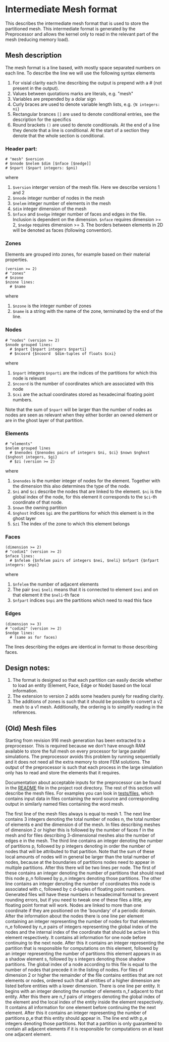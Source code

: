 # Intermediate Mesh format

This describes the intermediate mesh format that is used to store the partitioned mesh. This intermediate format is generated by the Preprocessor and allows the kernel only to read in the relevant part of the mesh (reducing memory load).

## Mesh description

The mesh format is a line based, with mostly space separated numbers on each line. To describe the line we will use the following syntax elements
 1. For visial clarity each line describing the output is prepend with a # (not present in the output).
 2. Values between quotations marks are literals, e.g. "mesh"
 3. Variables are prepended by a dolar sign
 4. Curly braces are used to denote variable length lists, e.g. `{N integers: ni}`
 5. Rectangular brances `[]` are used to denote conditional entries, see the description for the specifics
 6. Round brackets `()` are used to denote conditionals. At the end of a line they denote that a line is conditional. At the start of a section they denote that the whole section is conditional.



### Header part:
```
# "mesh" $version
# $nnode $nelem $dim [$nface [$nedge]]
# $npart ($npart integers: $pni)
```
where

 1. `$version` interger version of the mesh file. Here we describe versions 1 and 2
 2. `$nnode` integer number of nodes in the mesh
 3. `$nelem` integer number of elements in the mesh
 4. `$dim` integer dimension of the mesh
 5. `$nface` and `$nedge` integer number of faces and edges in the file. Inclusion is dependent on the dimension. `$nface` requires dimension >= 2, `$nedge` requires dimension >= 3. The borders between elements in 2D will be denoted as faces (following convention).

### Zones
Elements are grouped into zones, for example based on their material properties.
```
(version >= 2)
# "zones"
# $nzone
$nzone lines:
  # $name
```
where

 1. `$nzone` is the integer number of zones
 2. `$name` is a string with the name of the zone, terminated by the end of the line.


### Nodes
```
# "nodes" (version >= 2)
$nnode grouped lines:
  # $npart {$npart integers $nparti}
  # $ncoord {$ncoord  $dim-tuples of floats $cxi}
```
where

 1. `$npart` integers `$nparti` are the indices of the partitions for which this node is relevant
 2. `$ncoord` is the number of coordinates which are associated with this node
 3. `$cxi` are the actual coordinates stored as hexadecimal floating point numbers.

Note that the sum of `$npart` will be larger than the number of nodes as nodes are seen as relevant when they either border an owned element or are in the ghost layer of that partition.

### Elements
```
# "elements"
$nelem grouped lines
  # $nenodes {$nenodes pairs of integers $ni, $ci} $nown $nghost {$nghost integers, $gi}
  # $zi (version >= 2)
```
where

 1. `$nenodes` is the number integer of nodes for the element. Together with the dimension this also determines the type of the node.
 2. `$ni` and `$ci` describe the nodes that are linked to the element. `$ni` is the global index of the node, for this element it corresponds to the `$ci`-th coordinate of that node.
 3. `$nown` the owning partition
 4. `$nghost` indices `$gi` are the partitions for which this element is in the ghost layer
 5. `$zi` The index of the zone to which this element belongs

### Faces
```
(dimension >= 2)
# "codim1" (version >= 2)
$nface lines:
  # $nfelem {$nfelem pairs of integers $nei, $neli} $nfpart {$nfpart integers: $npi}
```
where
 1. `$nfelem` the number of adjacent elements
 2. The pair `$nei` `$neli` means that it is connected to element `$nei` and on that element it the `$neli`-th face
 3. `$nfpart` indices `$npi` are the partitions which need to read this face 

### Edges
```
(dimension >= 3)
# "codim2" (version >= 2)
$nedge lines:
  # (same as for faces)
```
The lines describing the edges are identical in format to those describing faces.

## Design notes:

1. The format is designed so that each partition can easily decide whether to load an entity (Element, Face, Edge or Node) based on the local information.
2. The extension to version 2 adds some headers purely for reading clarity.
3. The additions of zones is such that it should be possible to convert a v2 mesh to a v1 mesh. Additionally, the ordering is to simplify reading in the references.


## (Old) Mesh files

Starting from revision 916 mesh generation has been extracted to a preprocessor. This is required because we don't have enough RAM available to store the full mesh on every processor for large parallel simulations. The preprocessor avoids this problem by running sequentially and it does not need all the extra memory to store FEM solutions. The output of the preprocessor is such that each process in the large simulation only has to read and store the elements that it requires. 

Documentation about acceptable inputs for the preprocessor can be found in the [README](https://github.com/hpgem/hpgem/blob/master/README.md) file in the project root directory. The rest of this section will describe the mesh files. For examples you can look in [tests/files](https://github.com/hpgem/hpgem/tree/master/tests/files), which contains input data in files containing the word source and corresponding output in similarly named files containing the word mesh.

The first line of the mesh files always is equal to mesh 1. The next line contains 3 integers denoting the total number of nodes n, the total number of elements e and the dimension d of the mesh. 
In files describing meshes of dimension 2 or higher this is followed by the number of faces f in the mesh and for files describing 3-dimensional meshes also the number of edges e in the mesh.
The third line contains an integer denoting the number of partitions p, followed by p integers denoting in order the number of nodes that will be attributed to that partition. Note that the sum of these local amounts of nodes will in general be larger than the total number of nodes, because at the boundaries of partitions nodes need to appear in multiple partitions. 
After this there will be two lines per node. The first of these contains an integer denoting the number of partitions that should read this node p_n followed by p_n integers denoting those partitions. The other line contains an integer denoting the number of coordinates this node is associated with c, followed by c d-tuples of floating point numbers. Generated files will have these numbers in hexadecimal format to prevent rounding errors, but if you need to tweak one of these files a little, any floating point format will work. Nodes are linked to more than one coordinate if they are positioned on the 'boundary' of a periodic domain.
After the information about the nodes there is one line per element containing an integer representing the number of nodes for that elements n_e followed by n_e pairs of integers representing the global index of the nodes and the internal index of the coordinate that should be active in this element respectively. It contains all information for one node before continuing to the next node. After this it contains an integer representing the partition that is responsible for computations on this element, followed by an integer representing the number of partitions this element appears in as a shadow element s, followed by s integers denoting those shadow partitions. The global index of a node according to this file is equal to the number of nodes that precede it in the listing of nodes.
For files of dimension 2 or higher the remainder of the file contains entities that are not elements or nodes, ordered such that all entities of a higher dimension are listed before entities with a lower dimension. There is one line per entity. It begins with an integer denoting the number of elements n_f adjacent to that entity. After this there are n_f pairs of integers denoting the global index of the element and the local index of the entity inside the element respectively. It contains all information for one element before continuing the the next element. After this it contains an integer representing the number of partitions p_e that this entity should appear in. The line end with p_e integers denoting those partitions. Not that a partition is only guaranteed to contain all adjacent elements if it is responsible for computations on at least one adjacent element.
